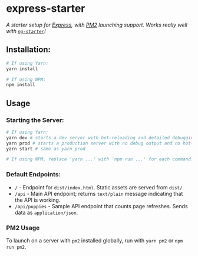 # express-starter
*A starter setup for [Express](https://www.expressjs.com), with [PM2](http://pm2.keymetrics.io) launching support. Works really well with [`ng-starter`](https://github.com/steven-xie/ng-starter)!*

## Installation:
```bash
# If using Yarn:
yarn install

# If using NPM:
npm install
```

## Usage
### Starting the Server:
```bash
# If using Yarn:
yarn dev # starts a dev server with hot-reloading and detailed debugging.
yarn prod # starts a production server with no debug output and no hot-reloading.
yarn start # same as yarn prod

# If using NPM, replace 'yarn ...' with 'npm run ...' for each command.
```

### Default Endpoints:
* `/` - Endpoint for `dist/index.html`. Static assets are served from `dist/`.
* `/api` - Main API endpoint; returns `text/plain` message indicating that the API is working.
* `/api/puppies` - Sample API endpoint that counts page refreshes. Sends data as `application/json`.

### PM2 Usage
To launch on a server with `pm2` installed globally, run with `yarn pm2` or `npm run pm2`.
